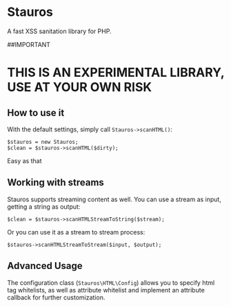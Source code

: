 Stauros
=======

A fast XSS sanitation library for PHP.

##IMPORTANT

# **THIS IS AN EXPERIMENTAL LIBRARY, USE AT YOUR OWN RISK**

## How to use it

With the default settings, simply call `Stauros->scanHTML()`:

    $stauros = new Stauros;
    $clean = $stauros->scanHTML($dirty);

Easy as that

## Working with streams

Stauros supports streaming content as well. You can use a stream as input, getting a string as output:

    $clean = $stauros->scanHTMLStreamToString($stream);

Or you can use it as a stream to stream process:

    $stauros->scanHTMLStreamToStream($input, $output);

## Advanced Usage

The configuration class (`Stauros\HTML\Config`) allows you to specify html tag whitelists, as well as attribute whitelist and implement an attribute callback for further customization.

